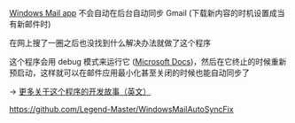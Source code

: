 [Windows Mail app](https://apps.microsoft.com/store/detail/mail-and-calendar/9WZDNCRFHVQM) 不会自动在后台自动同步 Gmail (下载新内容的时机设置成当有新邮件时)

在网上搜了一圈之后也没找到什么解决办法就做了这个程序

这个程序会用 debug 模式来运行它 ([Microsoft Docs](https://learn.microsoft.com/en-us/windows/uwp/launch-resume/run-minimized-with-extended-execution#:~:text=These%20application%20lifecycle%20time%20constraints%20are%20disabled%20while%20the%20app%20is%20running%20under%20a%20debugger.))，然后在它终止的时候重新预启动，这样就可以在邮件应用最小化甚至关闭的时候也能自动同步了

-> [更多关于这个程序的开发故事（英文）](https://github.com/Legend-Master/WindowsMailAutoSyncFix/blob/main/story.md)

https://github.com/Legend-Master/WindowsMailAutoSyncFix
